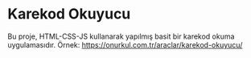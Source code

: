 # Karekod Okuyucu
Bu proje, HTML-CSS-JS kullanarak yapılmış basit bir karekod okuma uygulamasıdır.
Örnek: https://onurkul.com.tr/araclar/karekod-okuyucu/
